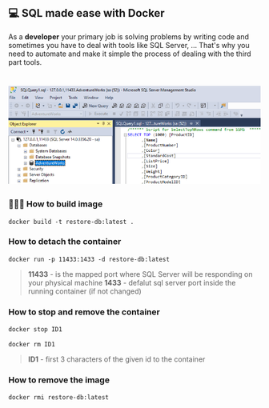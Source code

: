 ## 💻 SQL made ease with Docker
As a **developer** your primary job is solving problems by writing code and sometimes you have to deal with tools like SQL Server, ... That's why you need to automate and make it simple the process of dealing with the third part tools. 
<h1 align="center">
    <img alt="restored-db-sample-in-ssms" title="restored-db-sample-in-ssms" src=".github/sample.PNG" />
</h1>

### 🧠🧘🏿‍ How to build image
```
docker build -t restore-db:latest .
```
### How to detach the container
```
docker run -p 11433:1433 -d restore-db:latest 
```
> **11433** - is the mapped port where SQL Server will be responding on your physical machine
> **1433** - defalut sql server port inside the running container (if not changed)
### How to stop and remove the container
```
docker stop ID1
```
```
docker rm ID1
```
> **ID1** - first 3 characters of the given id to the container 
### How to remove the image
```
docker rmi restore-db:latest
```
